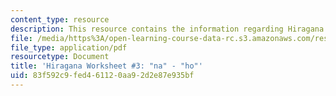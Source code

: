 ```yaml
---
content_type: resource
description: This resource contains the information regarding Hiragana.
file: /media/https%3A/open-learning-course-data-rc.s3.amazonaws.com/res-21g-01-kana-spring-2010/83f592c9fed461120aa92d2e87e935bf_MITRES_21G_01S10_h3.pdf
file_type: application/pdf
resourcetype: Document
title: 'Hiragana Worksheet #3: "na" - "ho"'
uid: 83f592c9-fed4-6112-0aa9-2d2e87e935bf
---
```

